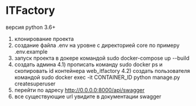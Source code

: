 # ITFactory
версия python 3.6+
1) клонирование проекта
2) создание файла .env на уровне с директорией core по примеру .env.example
3) запуск проекта в докере командой sudo docker-compose up --build
4) создать админа 
    4.1) прописать команду sudo docker ps и скопировать id контейнера web_itfactory
    4.2) создать пользователя командой sudo docker exec -it CONTAINER_ID python manage.py createsuperuser
5) перейти по адресу http://0.0.0.0:8000/api/swagger
6) все существующие url увидите в документации swagger
